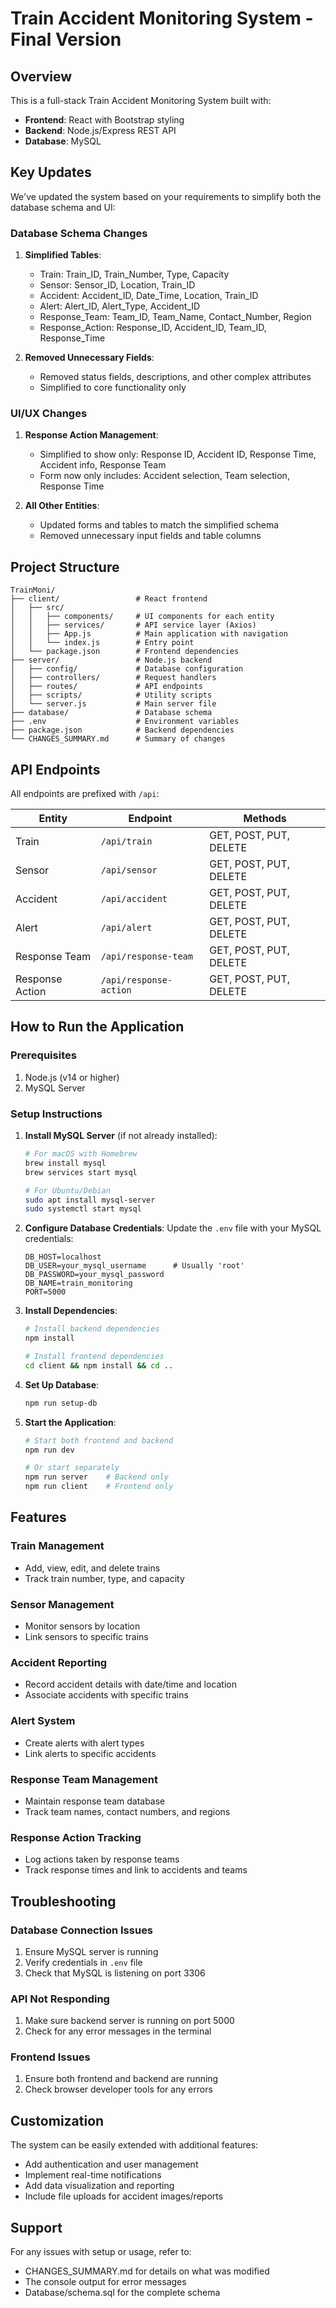 # Train Accident Monitoring System - Final Version

## Overview

This is a full-stack Train Accident Monitoring System built with:
- **Frontend**: React with Bootstrap styling
- **Backend**: Node.js/Express REST API
- **Database**: MySQL

## Key Updates

We've updated the system based on your requirements to simplify both the database schema and UI:

### Database Schema Changes

1. **Simplified Tables**:
   - Train: Train_ID, Train_Number, Type, Capacity
   - Sensor: Sensor_ID, Location, Train_ID
   - Accident: Accident_ID, Date_Time, Location, Train_ID
   - Alert: Alert_ID, Alert_Type, Accident_ID
   - Response_Team: Team_ID, Team_Name, Contact_Number, Region
   - Response_Action: Response_ID, Accident_ID, Team_ID, Response_Time

2. **Removed Unnecessary Fields**:
   - Removed status fields, descriptions, and other complex attributes
   - Simplified to core functionality only

### UI/UX Changes

1. **Response Action Management**:
   - Simplified to show only: Response ID, Accident ID, Response Time, Accident info, Response Team
   - Form now only includes: Accident selection, Team selection, Response Time

2. **All Other Entities**:
   - Updated forms and tables to match the simplified schema
   - Removed unnecessary input fields and table columns

## Project Structure

```
TrainMoni/
├── client/                 # React frontend
│   ├── src/
│   │   ├── components/     # UI components for each entity
│   │   ├── services/       # API service layer (Axios)
│   │   ├── App.js          # Main application with navigation
│   │   └── index.js        # Entry point
│   └── package.json        # Frontend dependencies
├── server/                 # Node.js backend
│   ├── config/             # Database configuration
│   ├── controllers/        # Request handlers
│   ├── routes/             # API endpoints
│   ├── scripts/            # Utility scripts
│   └── server.js           # Main server file
├── database/               # Database schema
├── .env                    # Environment variables
├── package.json            # Backend dependencies
└── CHANGES_SUMMARY.md      # Summary of changes
```

## API Endpoints

All endpoints are prefixed with `/api`:

| Entity | Endpoint | Methods |
|--------|----------|---------|
| Train | `/api/train` | GET, POST, PUT, DELETE |
| Sensor | `/api/sensor` | GET, POST, PUT, DELETE |
| Accident | `/api/accident` | GET, POST, PUT, DELETE |
| Alert | `/api/alert` | GET, POST, PUT, DELETE |
| Response Team | `/api/response-team` | GET, POST, PUT, DELETE |
| Response Action | `/api/response-action` | GET, POST, PUT, DELETE |

## How to Run the Application

### Prerequisites
1. Node.js (v14 or higher)
2. MySQL Server

### Setup Instructions

1. **Install MySQL Server** (if not already installed):
   ```bash
   # For macOS with Homebrew
   brew install mysql
   brew services start mysql
   
   # For Ubuntu/Debian
   sudo apt install mysql-server
   sudo systemctl start mysql
   ```

2. **Configure Database Credentials**:
   Update the `.env` file with your MySQL credentials:
   ```
   DB_HOST=localhost
   DB_USER=your_mysql_username      # Usually 'root'
   DB_PASSWORD=your_mysql_password
   DB_NAME=train_monitoring
   PORT=5000
   ```

3. **Install Dependencies**:
   ```bash
   # Install backend dependencies
   npm install
   
   # Install frontend dependencies
   cd client && npm install && cd ..
   ```

4. **Set Up Database**:
   ```bash
   npm run setup-db
   ```

5. **Start the Application**:
   ```bash
   # Start both frontend and backend
   npm run dev
   
   # Or start separately
   npm run server    # Backend only
   npm run client    # Frontend only
   ```

## Features

### Train Management
- Add, view, edit, and delete trains
- Track train number, type, and capacity

### Sensor Management
- Monitor sensors by location
- Link sensors to specific trains

### Accident Reporting
- Record accident details with date/time and location
- Associate accidents with specific trains

### Alert System
- Create alerts with alert types
- Link alerts to specific accidents

### Response Team Management
- Maintain response team database
- Track team names, contact numbers, and regions

### Response Action Tracking
- Log actions taken by response teams
- Track response times and link to accidents and teams

## Troubleshooting

### Database Connection Issues
1. Ensure MySQL server is running
2. Verify credentials in `.env` file
3. Check that MySQL is listening on port 3306

### API Not Responding
1. Make sure backend server is running on port 5000
2. Check for any error messages in the terminal

### Frontend Issues
1. Ensure both frontend and backend are running
2. Check browser developer tools for any errors

## Customization

The system can be easily extended with additional features:
- Add authentication and user management
- Implement real-time notifications
- Add data visualization and reporting
- Include file uploads for accident images/reports

## Support

For any issues with setup or usage, refer to:
- CHANGES_SUMMARY.md for details on what was modified
- The console output for error messages
- Database/schema.sql for the complete schema